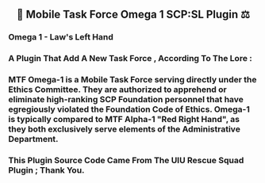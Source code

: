 <h2 align="center">🚁 Mobile Task Force Omega 1 SCP:SL Plugin ⚖️</h2>

###

<h3 align="left">Omega 1 - Law's Left Hand</h3>

###

<h3 align="left">A Plugin That Add A New Task Force , According To The Lore :</h3>

###

<h3 align="left">MTF Omega-1 is a Mobile Task Force serving directly under the Ethics Committee. They are authorized to apprehend or eliminate high-ranking SCP Foundation personnel that have egregiously violated the Foundation Code of Ethics. Omega-1 is typically compared to MTF Alpha-1 "Red Right Hand", as they both exclusively serve elements of the Administrative Department.</h3>

###

<h3 align="left">This Plugin Source Code Came From The UIU Rescue Squad Plugin ; Thank You.</h3>

